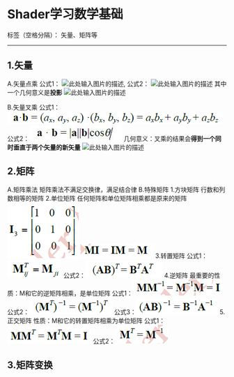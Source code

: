 # Shader学习数学基础

标签（空格分隔）： 矢量、矩阵等

---
## 1.矢量 ##
A.矢量点乘
    公式1： ![此处输入图片的描述][1],
    公式2： ![此处输入图片的描述][2]
    其中一个几何意义是**投影**
    ![此处输入图片的描述][3]
    
B.矢量叉乘
    公式1：![此处输入图片的描述][4]
    公式2：![此处输入图片的描述][5]
    几何意义：叉乘的结果会**得到一个同时垂直于两个矢量的新矢量**
    ![此处输入图片的描述][6]
## 2.矩阵 ##
A.矩阵乘法
    矩阵乘法不满足交换律，满足结合律
B.特殊矩阵
    1.方块矩阵
        行数和列数相等的矩阵
    2.单位矩阵
        任何矩阵和单位矩阵相乘都是原来的矩阵
        ![此处输入图片的描述][7]
        ![此处输入图片的描述][8]
    3.转置矩阵
        公式1：![此处输入图片的描述][9]
        公式2：![此处输入图片的描述][10]
    4.逆矩阵
        最重要的性质：M和它的逆矩阵相乘，是单位矩阵
        公式1：![此处输入图片的描述][11]
        公式2：![此处输入图片的描述][12]
        公式3：![此处输入图片的描述][13]
    5.正交矩阵
        性质：M和它的转置矩阵相乘为单位矩阵
        公式1：![此处输入图片的描述][14]
        公式2：![此处输入图片的描述][15]
        

## 3.矩阵变换 ##
 


  [1]: https://github.com/yichui/studyDocument/blob/master/learnPic/dianchenggongshi.jpg
  [2]: https://github.com/yichui/studyDocument/blob/master/learnPic/dianchenggongshi2.png
  [3]: http://static.zybuluo.com/candycat/rlo1hwsdb334yi9i9vimdtko/projection.png
  [4]: https://github.com/yichui/studyDocument/blob/master/learnPic/dianchenggongshi.png
  [5]: https://github.com/yichui/studyDocument/blob/master/learnPic/dianchenggongshi2.jpg
  [6]: http://static.zybuluo.com/candycat/0d3l6dqc7q6d3h6vxkqjqo99/vector_cross.png
  [7]: https://github.com/yichui/studyDocument/blob/master/learnPic/danweijuzhen1.png
  [8]: https://github.com/yichui/studyDocument/blob/master/learnPic/danweijuzhen2.png
  [9]: https://github.com/yichui/studyDocument/blob/master/learnPic/zhuanzhijuzhen1.png
  [10]: https://github.com/yichui/studyDocument/blob/master/learnPic/zhuanzhijuzhen2.png
  [11]: https://github.com/yichui/studyDocument/blob/master/learnPic/nijuzhen1.png
  [12]: https://github.com/yichui/studyDocument/blob/master/learnPic/nijuzhen3.png
  [13]: https://github.com/yichui/studyDocument/blob/master/learnPic/nijuzhen4.png
  [14]: https://github.com/yichui/studyDocument/blob/master/learnPic/zhengjiaojuzhen1.png
  [15]: https://github.com/yichui/studyDocument/blob/master/learnPic/zhengjiaojuzhen2.png
